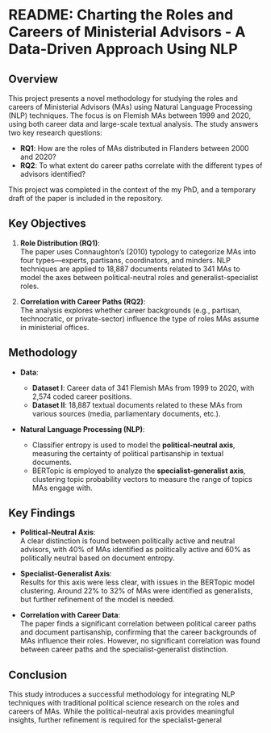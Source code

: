 # README: Charting the Roles and Careers of Ministerial Advisors - A Data-Driven Approach Using NLP

## Overview
This project presents a novel methodology for studying the roles and careers of Ministerial Advisors (MAs) using Natural Language Processing (NLP) techniques. The focus is on Flemish MAs between 1999 and 2020, using both career data and large-scale textual analysis. The study answers two key research questions:
- **RQ1**: How are the roles of MAs distributed in Flanders between 2000 and 2020?
- **RQ2**: To what extent do career paths correlate with the different types of advisors identified?

This project was completed in the context of the my PhD, and a temporary draft of the paper is included in the repository.

## Key Objectives
1. **Role Distribution (RQ1)**:  
   The paper uses Connaughton’s (2010) typology to categorize MAs into four types—experts, partisans, coordinators, and minders. NLP techniques are applied to 18,887 documents related to 341 MAs to model the axes between political-neutral roles and generalist-specialist roles.
   
2. **Correlation with Career Paths (RQ2)**:  
   The analysis explores whether career backgrounds (e.g., partisan, technocratic, or private-sector) influence the type of roles MAs assume in ministerial offices.

## Methodology
- **Data**:
   - **Dataset I**: Career data of 341 Flemish MAs from 1999 to 2020, with 2,574 coded career positions.
   - **Dataset II**: 18,887 textual documents related to these MAs from various sources (media, parliamentary documents, etc.).
   
- **Natural Language Processing (NLP)**:
   - Classifier entropy is used to model the **political-neutral axis**, measuring the certainty of political partisanship in textual documents.
   - BERTopic is employed to analyze the **specialist-generalist axis**, clustering topic probability vectors to measure the range of topics MAs engage with.

## Key Findings
- **Political-Neutral Axis**:  
   A clear distinction is found between politically active and neutral advisors, with 40% of MAs identified as politically active and 60% as politically neutral based on document entropy.

- **Specialist-Generalist Axis**:  
   Results for this axis were less clear, with issues in the BERTopic model clustering. Around 22% to 32% of MAs were identified as generalists, but further refinement of the model is needed.

- **Correlation with Career Data**:  
   The paper finds a significant correlation between political career paths and document partisanship, confirming that the career backgrounds of MAs influence their roles. However, no significant correlation was found between career paths and the specialist-generalist distinction.

## Conclusion
This study introduces a successful methodology for integrating NLP techniques with traditional political science research on the roles and careers of MAs. While the political-neutral axis provides meaningful insights, further refinement is required for the specialist-general

